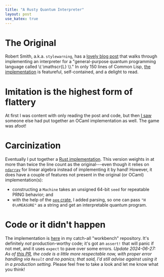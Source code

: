 ```yaml
---
title: "A Rusty Quantum Interpreter"
layout: post
use_katex: true
---
```


# The Original

Robert Smith, a.k.a. `stylewarning`, has a [lovely blog
post](https://www.stylewarning.com/posts/quantum-interpreter/) that walks
through implementing an interpreter for a "general-purpose quantum programming
language called \\( \mathscr{L} \\)."
In only 150 lines of Common Lisp, [the
implementation](https://github.com/stylewarning/quantum-interpreter/) is
featureful, self-contained, and a delight to read.

# Imitation is the highest form of flattery

At first I was content with only reading the post and code, but then [I
saw](https://twitter.com/Sheganinans/status/1683875551587741703) someone else
had put together an OCaml implementation as well.
The game was afoot!

# Carcinization

Eventually I put together a [Rust
implementation](https://github.com/genos/Workbench/tree/main/quantum-interpreter).
This version weights in at more than twice the line count as the
original---even though it relies on
[`ndarray`](https://docs.rs/ndarray/latest/ndarray/index.html) for linear
algebra instead of implementing it by hand!
However, it does have a couple of features not present in the original (or
OCaml) implementation(s):

- constructing a `Machine` takes an unsigned 64-bit `seed` for repeatable PRNG
  behavior; and
- with the help of the [`peg`
    crate](https://docs.rs/peg/latest/peg/), I added parsing, so one can pass
    `"H 0\nMEASURE"` as a string and get an interpretable quantum program.

# Code or it didn't happen

The implementation is
[here](https://github.com/genos/Workbench/tree/main/quantum-interpreter) in my
catch-all "workbench" repository.
It's definitely _not_ production-worthy code; it's got an `assert!` that will
panic if not met, and it uses `expect` to pave over some errors.
_Update 2024-06-27: As of [this PR](https://github.com/genos/Workbench/pull/1),
the code is a little more respectable now, with proper error handling via
`Result` and no panics; that said, I'd still advise against using it in a
production setting._
Please feel free to take a look and let me know what you think!
